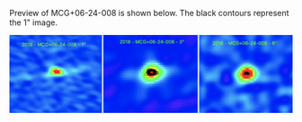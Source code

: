 Preview of MCG+06-24-008 is shown below. The black contours represent the 1" image. 

![MCG+06-24-008](MCG+06-24-008.png "MCG+06-24-008")
